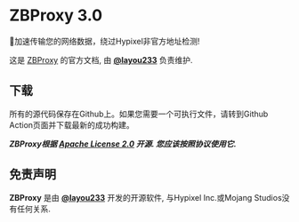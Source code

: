 

# ZBProxy 3.0

🚀加速传输您的网络数据，绕过Hypixel非官方地址检测! 

这是 [ZBProxy](https://github.com/layou233/ZBProxy) 的官方文档, 由 **[@layou233](https://github.com/layou233)** 负责维护.

## 下载
所有的源代码保存在Github上。如果您需要一个可执行文件，请转到Github Action页面并下载最新的成功构建。 

***ZBProxy根据 [Apache License 2.0](https://github.com/layou233/ZBProxy/blob/master/LICENSE) 开源. 您应该按照协议使用它.***


## 免责声明
**ZBProxy** 是由 **[@layou233](https://github.com/layou233)** 开发的开源软件, 与Hypixel Inc.或Mojang Studios没有任何关系.


